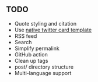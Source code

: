 ## TODO

- Quote styling and citation
- Use [native twitter card template](https://gohugo.io/templates/internal/)
- RSS feed
- Search
- Simplify permalink
- GitHub action
- Clean up tags
- post/ directory structure
- Multi-language support